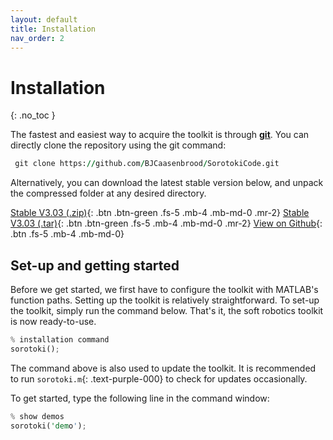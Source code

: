 ```yaml
---
layout: default
title: Installation 
nav_order: 2
---
```


# Installation
{: .no_toc }

The fastest and easiest way to acquire the toolkit is through [**git**](https://git-scm.com/downloads). You can directly clone the repository using the git command:

```fortran
 git clone https://github.com/BJCaasenbrood/SorotokiCode.git
```

Alternatively, you can download the latest stable version below, and unpack the compressed folder at any desired directory. 

[Stable V3.03 (.zip)](https://github.com/BJCaasenbrood/SorotokiCode/zipball/master){: .btn .btn-green .fs-5 .mb-4 .mb-md-0 .mr-2} [Stable V3.03 (.tar)](https://github.com/BJCaasenbrood/SorotokiCode/tarball/master){: .btn .btn-green .fs-5 .mb-4 .mb-md-0 .mr-2} [View on Github](https://github.com/BJCaasenbrood/SorotokiCode){: .btn .fs-5 .mb-4 .mb-md-0}  


## Set-up and getting started
Before we get started, we first have to configure the toolkit with MATLAB's function paths. Setting up the toolkit is relatively straightforward. To set-up the toolkit, simply run the command below. That's it, the soft robotics toolkit is now ready-to-use. 
```rust
% installation command
sorotoki();
```
The command above is also used to update the toolkit. It is recommended to run `sorotoki.m`{: .text-purple-000} to check for updates occasionally. 

To get started, type the following line in the command window:
```rust
% show demos
sorotoki('demo');
```

